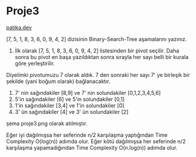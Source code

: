 # Proje3


[patika.dev](https://app.patika.dev/sahinistambul)


[7, 5, 1, 8, 3, 6, 0, 9, 4, 2] dizisinin Binary-Search-Tree aşamalarını yazınız.


1. İlk olarak [7, 5, 1, 8, 3, 6, 0, 9, 4, 2] listesinden bir pivot seçilir. Daha sonra bu pivot en başa yazıldıktan sonra sırayla her sayı belli bir kurala göre yerleştirilir.

Diyelimki pivotumuzu 7 olarak aldık. 7 den sonraki her sayı 7' ye birleşik bir şekilde (yani boğum olarak) bağlanacaktır.
1. 7' nin sağındakiler [8,9] ve  7' nin solundakiler [0,1,2,3,4,5,6]
2. 5'in sağındakiler [6] ve 5'in solundakiler  [0,1]
3. 1'in sağındakiler [3,4] ve 1'in solundakiler [0]
4. 3' ün sağındakiler [4] ve 3' ün solundakiler [2]

şema proje3.png olarak atılmıştır.


Eğer iyi dağılmışsa her seferinde n/2 karşılaşma yaptığından Time Complexity O(log(n)) adımda olur.
Eğer kötü dağılmışsa her seferinde n/2 karşılaşma yapamadığından Time Complexity O(n.log(n)) adımda olur.


